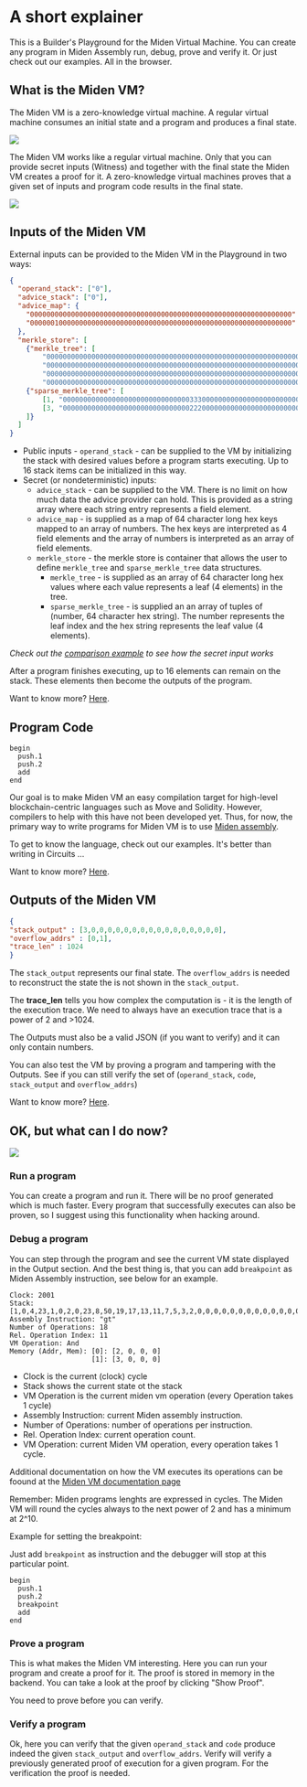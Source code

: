 # A short explainer

This is a Builder's Playground for the Miden Virtual Machine. You can create any program in Miden Assembly run, debug, prove and verify it. Or just check out our examples. All in the browser.

## What is the Miden VM?
The Miden VM is a zero-knowledge virtual machine. A regular virtual machine consumes an initial state and a program and produces a final state.

![](https://i.imgur.com/y3yYt2R.png)

The Miden VM works like a regular virtual machine. Only that you can provide secret inputs (Witness) and together with the final state the Miden VM creates a proof for it. A zero-knowledge virtual machines proves that a given set of inputs and program code results in the final state.  

![](https://i.imgur.com/t517366.png)

## Inputs of the Miden VM
External inputs can be provided to the Miden VM in the Playground in two ways:

```json
{
  "operand_stack": ["0"],
  "advice_stack": ["0"],
  "advice_map": {
    "0000000000000000000000000000000000000000000000000000000000000000": [5, 6, 7, 8],
    "0000001000000000000000000000000000000000000000000000000000000000": [9, 10, 11, 12]
  },
  "merkle_store": [
    {"merkle_tree": [
        "0000000000000000000000000000000000000000000000000000000000000000", 
        "0000000000000000000000000000000000000000000000000000000000000000", 
        "0000000000000000000000000000000000000000000000000000000000000000", 
        "0000000000000000000000000000000000000000000000000000000000000000"]},
    {"sparse_merkle_tree": [
        [1, "0000000000000000000000000000000333000000000000000000000000000000"],
        [3, "0000000000000000000000000000000222000000000000000000000000000000"]
    ]}
  ]
}
```

* Public inputs - `operand_stack` - can be supplied to the VM by initializing the stack with desired values before a program starts executing. Up to 16 stack items can be initialized in this way.
* Secret (or nondeterministic) inputs:
  * `advice_stack` - can be supplied to the VM. There is no limit on how much data the advice provider can hold. This is provided as a string array where each
  string entry represents a field element.
  * `advice_map` - is supplied as a map of 64 character long hex keys mapped to an array of numbers.  The hex keys are interpreted as 4 field elements and the 
  array of numbers is interpreted as an array of field elements.
  * `merkle_store` - the merkle store is container that allows the user to define `merkle_tree` and `sparse_merkle_tree` data structures.
    * `merkle_tree` - is supplied as an array of 64 character long hex values where each value represents a leaf (4 elements) in the tree.
    * `sparse_merkle_tree` - is supplied an an array of tuples of (number, 64 character hex string).  The number represents the leaf index and the hex string 
    represents the leaf value (4 elements).   

*Check out the [comparison example](https://github.com/0xPolygonMiden/examples/blob/main/examples/comparison.masm) to see how the secret input works*

After a program finishes executing, up to 16 elements can remain on the stack. These elements then become the outputs of the program.

Want to know more? [Here](https://wiki.polygon.technology/docs/miden/intro/overview#inputs-and-outputs).

## Program Code
```
begin
  push.1
  push.2
  add
end
```

Our goal is to make Miden VM an easy compilation target for high-level blockchain-centric languages such as Move and Solidity.  However, compilers to help with this have not been developed yet. Thus, for now, the primary way to write programs for Miden VM is to use [Miden assembly](https://wiki.polygon.technology/docs/miden/user_docs/assembly/main).

To get to know the language, check out our examples. It's better than writing in Circuits ...

Want to know more? [Here](https://wiki.polygon.technology/docs/miden/user_docs/assembly/main).

## Outputs of the Miden VM

```json
{
"stack_output" : [3,0,0,0,0,0,0,0,0,0,0,0,0,0,0,0,0],
"overflow_addrs" : [0,1],
"trace_len" : 1024
}
```

The `stack_output` represents our final state. The `overflow_addrs` is needed to reconstruct the state the is not shown in the `stack_output`. 

The **trace_len** tells you how complex the computation is - it is the length of the execution trace. We need to always have an execution trace that is a power of 2 and >1024.  

The Outputs must also be a valid JSON (if you want to verify) and it can only contain numbers. 

You can also test the VM by proving a program and tampering with the Outputs. See if you can still verify the set of (`operand_stack`, `code`, `stack_output` and `overflow_addrs`)

Want to know more? [Here](https://wiki.polygon.technology/docs/miden/user_docs/assembly/main).

## OK, but what can I do now?

![](https://i.imgur.com/Y6pkjzt.png)

### Run a program
You can create a program and run it. There will be no proof generated which is much faster. Every program that successfully executes can also be proven, so I suggest using this functionality when hacking around. 

### Debug a program
You can step through the program and see the current VM state displayed in the Output section. And the best thing is, that you can add `breakpoint` as Miden Assembly instruction, see below for an example. 

```
Clock: 2001
Stack: [1,0,4,23,1,0,2,0,23,8,50,19,17,13,11,7,5,3,2,0,0,0,0,0,0,0,0,0,0,0,0,0,0,0]
Assembly Instruction: "gt"
Number of Operations: 18
Rel. Operation Index: 11
VM Operation: And
Memory (Addr, Mem): [0]: [2, 0, 0, 0] 
                    [1]: [3, 0, 0, 0] 
```

* Clock is the current (clock) cycle
* Stack shows the current state ot the stack
* VM Operation is the current miden vm operation (every Operation takes 1 cycle)
* Assembly Instruction: current Miden assembly instruction.
* Number of Operations: number of operations per instruction.
* Rel. Operation Index: current operation count.
* VM Operation: current Miden VM operation, every operation takes 1 cycle.
	
Additional documentation on how the VM executes its operations can be foound at the [Miden VM documentation page](https://0xpolygonmiden.github.io/miden-vm/design/programs.html)

Remember: Miden programs lenghts are expressed in cycles. The Miden VM will round the cycles always to the next power of 2 and has a minimum at 2^10.


Example for setting the breakpoint:

Just add `breakpoint` as instruction and the debugger will stop at this particular point. 

```
begin
  push.1
  push.2
  breakpoint
  add
end
```

### Prove a program
This is what makes the Miden VM interesting. Here you can run your program and create a proof for it. The proof is stored in memory in the backend. You can take a look at the proof by clicking "Show Proof".

You need to prove before you can verify.

### Verify a program
Ok, here you can verify that the given `operand_stack` and `code` produce indeed the given `stack_output` and `overflow_addrs`. Verify will verify a previously generated proof of execution for a given program. For the verification the proof is needed.
